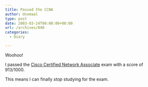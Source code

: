 ```yaml
---
title: Passed the CCNA
author: Unxmaal
type: post
date: 2003-03-24T00:00:00+00:00
url: /archives/848
categories:
  - Diary

---
```

Woohoo!

I passed the [Cisco Certified Network Associate][1] exam with a score of 913/1000. 

This means I can finally _stop_ studying for the exam.

 [1]: http://www.cisco.com/warp/public/10/wwtraining/certprog/testing/current_exams/640-607.html
